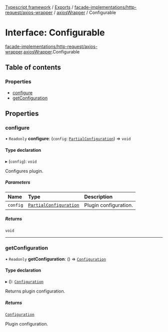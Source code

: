 [Typescript framework](../index.md) / [Exports](../modules.md) / [facade-implementations/http-request/axios-wrapper](../modules/facade_implementations_http_request_axios_wrapper.md) / [axiosWrapper](../modules/facade_implementations_http_request_axios_wrapper.axiosWrapper.md) / Configurable

# Interface: Configurable

[facade-implementations/http-request/axios-wrapper](../modules/facade_implementations_http_request_axios_wrapper.md).[axiosWrapper](../modules/facade_implementations_http_request_axios_wrapper.axiosWrapper.md).Configurable

## Table of contents

### Properties

- [configure](facade_implementations_http_request_axios_wrapper.axiosWrapper.Configurable.md#configure)
- [getConfiguration](facade_implementations_http_request_axios_wrapper.axiosWrapper.Configurable.md#getconfiguration)

## Properties

### configure

• `Readonly` **configure**: (`config`: [`PartialConfiguration`](facade_implementations_http_request_axios_wrapper.axiosWrapper.PartialConfiguration.md)) => `void`

#### Type declaration

▸ (`config`): `void`

Configures plugin.

##### Parameters

| Name | Type | Description |
| :------ | :------ | :------ |
| `config` | [`PartialConfiguration`](facade_implementations_http_request_axios_wrapper.axiosWrapper.PartialConfiguration.md) | Plugin configuration. |

##### Returns

`void`

___

### getConfiguration

• `Readonly` **getConfiguration**: () => [`Configuration`](facade_implementations_http_request_axios_wrapper.axiosWrapper.Configuration.md)

#### Type declaration

▸ (): [`Configuration`](facade_implementations_http_request_axios_wrapper.axiosWrapper.Configuration.md)

Returns plugin configuration.

##### Returns

[`Configuration`](facade_implementations_http_request_axios_wrapper.axiosWrapper.Configuration.md)

Plugin configuration.
